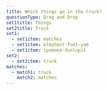 ```yaml
---
title: Which things go in the truck?
questionType: Drag and Drop
set1title: Things
set2title: Truck
set1:
  - set1item: matches
  - set1item: elephant-foot-yam
  - set1item: ipomoea-dunlopii
set2:
  - set2item: truck
matches:
  - match1: truck
    match2: matches
---
```

